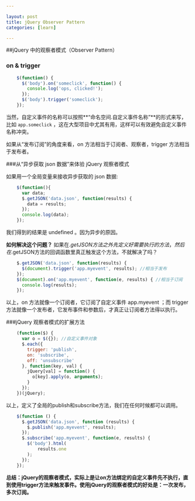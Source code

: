 ```yaml
---

layout: post
title: jQuery Observer Pattern
categories: [learn]

---
```


##jQuery 中的观察者模式（Observer Pattern）

### on & trigger

```js
    $(function() {
      $('body').on('someclick', function() {
        console.log('ops, clicked!');
      });
      $('body').trigger('someclick');
    });
```

当然，自定义事件的名称可以按照**“命名空间.自定义事件名称”**的形式来写，比如 `app.someclick` ，这在大型项目中尤其有用，这样可以有效避免自定义事件名称冲突。

如果从“发布订阅”的角度来看，on 方法相当于订阅者、观察者，trigger 方法相当于发布者。

###从“异步获取 json 数据”来体验 jQuery 观察者模式

如果用一个全局变量来接收异步获取的 json 数据:
```js
    $(function(){
      var data;
      $.getJSON('data.json', function(results) {
        data = results;
      });
      console.log(data);
    });
```
我们得到的结果是 undefined 。因为异步的原因。

**如何解决这个问题？**
如果在$.getJSON方法之外先定义好需要执行的方法，然后在$.getJSON方法的回调函数里真正触发这个方法，不就解决了吗？
```js
    $.getJSON('data.json', function(results) {
      $(document).trigger('app.myevent', results); //相当于发布
    });
    $(document).on('app.myevent', function(e, results) { //相当于订阅
      console.log(results);
    });
```
以上，on 方法就像一个订阅者，它订阅了自定义事件 app.myevent ；而 trigger 方法就像一个发布者，它发布事件和参数后，才真正让订阅者方法得以执行。

###jQuery 观察者模式的扩展方法
```js
    (function($) {
      var o = $({}); //自定义事件对象
      $.each({
        trigger: 'publish',
        on: 'subscribe',
        off: 'unsubscribe'
      }, function(key, val) {
        jQuery[val] = function() {
          o[key].apply(o, arguments);
        }
      });
    })(jQuery);
```
以上，定义了全局的publish和subscribe方法，我们在任何时候都可以调用。

```js
    $(function () {
      $.getJSON('data.json', function (results) {
        $.publish('app.myevent', results);
      });
      $.subscribe('app.myevent', function(e, results) {
        $('body').html(
            results.one
        );
      });
    });
```
**总结：jQuery的观察者模式，实际上是让on方法绑定的自定义事件先不执行，直到使用trigger方法来触发事件。使用jQuery的观察者模式的好处是：一次发布，多次订阅。**